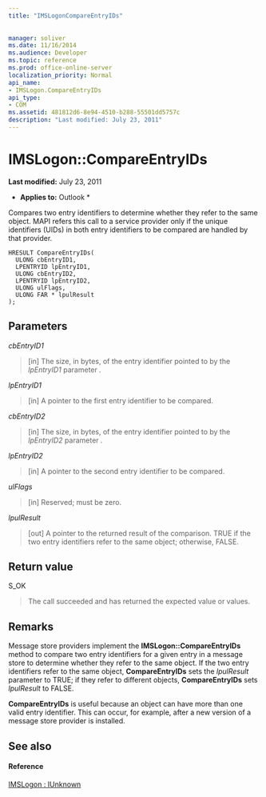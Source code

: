 ```yaml
---
title: "IMSLogonCompareEntryIDs"
 
 
manager: soliver
ms.date: 11/16/2014
ms.audience: Developer
ms.topic: reference
ms.prod: office-online-server
localization_priority: Normal
api_name:
- IMSLogon.CompareEntryIDs
api_type:
- COM
ms.assetid: 481812d6-8e94-4510-b288-55501dd5757c
description: "Last modified: July 23, 2011"
---
```


# IMSLogon::CompareEntryIDs

 **Last modified:** July 23, 2011 
  
 * **Applies to:** Outlook * 
  
Compares two entry identifiers to determine whether they refer to the same object. MAPI refers this call to a service provider only if the unique identifiers (UIDs) in both entry identifiers to be compared are handled by that provider.
  
```
HRESULT CompareEntryIDs(
  ULONG cbEntryID1,
  LPENTRYID lpEntryID1,
  ULONG cbEntryID2,
  LPENTRYID lpEntryID2,
  ULONG ulFlags,
  ULONG FAR * lpulResult
);
```

## Parameters

 _cbEntryID1_
  
> [in] The size, in bytes, of the entry identifier pointed to by the  _lpEntryID1_ parameter  _._
    
 _lpEntryID1_
  
> [in] A pointer to the first entry identifier to be compared.
    
 _cbEntryID2_
  
> [in] The size, in bytes, of the entry identifier pointed to by the  _lpEntryID2_ parameter  _._
    
 _lpEntryID2_
  
> [in] A pointer to the second entry identifier to be compared.
    
 _ulFlags_
  
> [in] Reserved; must be zero.
    
 _lpulResult_
  
> [out] A pointer to the returned result of the comparison. TRUE if the two entry identifiers refer to the same object; otherwise, FALSE.
    
## Return value

S_OK 
  
> The call succeeded and has returned the expected value or values.
    
## Remarks

Message store providers implement the **IMSLogon::CompareEntryIDs** method to compare two entry identifiers for a given entry in a message store to determine whether they refer to the same object. If the two entry identifiers refer to the same object, **CompareEntryIDs** sets the  _lpulResult_ parameter to TRUE; if they refer to different objects, **CompareEntryIDs** sets  _lpulResult_ to FALSE. 
  
 **CompareEntryIDs** is useful because an object can have more than one valid entry identifier. This can occur, for example, after a new version of a message store provider is installed. 
  
## See also

#### Reference

[IMSLogon : IUnknown](imslogoniunknown.md)

